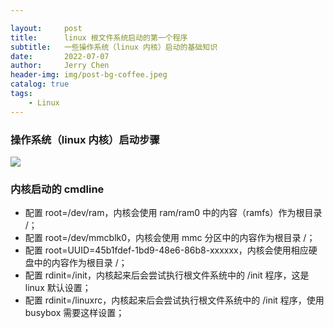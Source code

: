 ```yaml
---

layout:     post
title:      linux 根文件系统启动的第一个程序
subtitle:   一些操作系统（linux 内核）启动的基础知识
date:       2022-07-07
author:     Jerry Chen
header-img: img/post-bg-coffee.jpeg
catalog: true
tags:
    - Linux
---
```


### 操作系统（linux 内核）启动步骤

![](https://cdn.jsdelivr.net/gh/jvfan/jvfan.github.io/img/post_img/20220904182455.png)

### 内核启动的 cmdline

* 配置 root=/dev/ram，内核会使用 ram/ram0 中的内容（ramfs）作为根目录 /；
* 配置 root=/dev/mmcblk0，内核会使用 mmc 分区中的内容作为根目录 /；
* 配置 root=UUID=45b1fdef-1bd9-48e6-86b8-xxxxxx，内核会使用相应硬盘中的内容作为根目录 /；
* 配置 rdinit=/init，内核起来后会尝试执行根文件系统中的 /init 程序，这是 linux 默认设置；
* 配置 rdinit=/linuxrc，内核起来后会尝试执行根文件系统中的 /init 程序，使用 busybox 需要这样设置；
